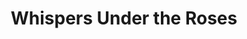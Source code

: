 --- 
title: "Whispers Under the Roses"
publishdate: "2019-5-5T16:48:46+02:00"
src: "https://365manga.net/manga/whispers-under-the-roses"
image: "https://data.365manga.net/images/thumbnails/19480-whispers-under-the-roses.jpg"
description: "Sakurai Aya's 'Whisper Under the Roses' is a school story set in the early 20th century."
---